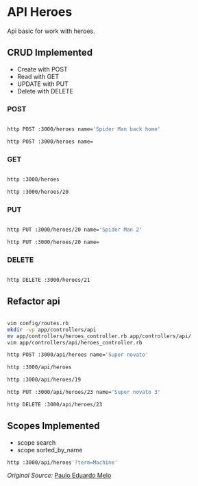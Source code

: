 # API Heroes

Api basic for work with heroes.

## CRUD Implemented

- Create with POST
- Read with GET
- UPDATE with PUT
- Delete with DELETE

### POST

```bash

http POST :3000/heroes name='Spider Man back home'

http POST :3000/heroes name=

```
### GET

```bash

http :3000/heroes

http :3000/heroes/20

```

### PUT

```bash

http PUT :3000/heroes/20 name='Spider Man 2'

http PUT :3000/heroes/20 name=

```

### DELETE

```bash

http DELETE :3000/heroes/21

```

## Refactor api

```bash

vim config/routes.rb
mkdir -vp app/controllers/api
mv app/controllers/heroes_controller.rb app/controllers/api/
vim app/controllers/api/heroes_controller.rb

http POST :3000/api/heroes name='Super novato'

http :3000/api/heroes

http :3000/api/heroes/19

http PUT :3000/api/heroes/23 name='Super novato 3'

http DELETE :3000/api/heroes/23

```

## Scopes Implemented

- scope search
- scope sorted_by_name

```bash
http :3000/api/heroes'?term=Machine'
```

*Original Source:* [Paulo Eduardo Melo](#)
